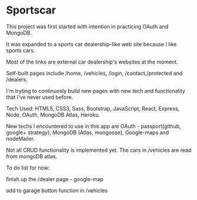 # Sportscar

This project was first started with intention in practicing OAuth and MongoDB.

It was expanded to a sports car dealership-like web site because I like sports cars.

Most of the links are external car dealership's websites at the moment.

Self-built pages include /home, /vehicles, /login, /contact,/protected and /dealers.

I'm tryting to continuosly build new pages with new tech and functionality that I've never used before.

Tech Used: HTML5, CSS3, Sass, Bootstrap, JavaScript, React, Express, Node, OAuth, MongoDB Atlas, Heroku.

New techs I encountered to use in this app are OAuth - passport(github, google+ strategy), MongoDB (Atlas, mongoose), Google-maps and nodeMailer.

Not all CRUD functionality is implemented yet. The cars in /vehicles are read from mongoDB atlas.

To do list for now:

finish up the /dealer page - google-map

add to garage button function in /vehicles
